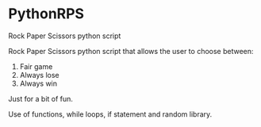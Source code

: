 # PythonRPS
Rock Paper Scissors python script

Rock Paper Scissors python script that allows the user to choose between:

1) Fair game
2) Always lose
3) Always win

Just for a bit of fun.

Use of functions, while loops, if statement and random library.